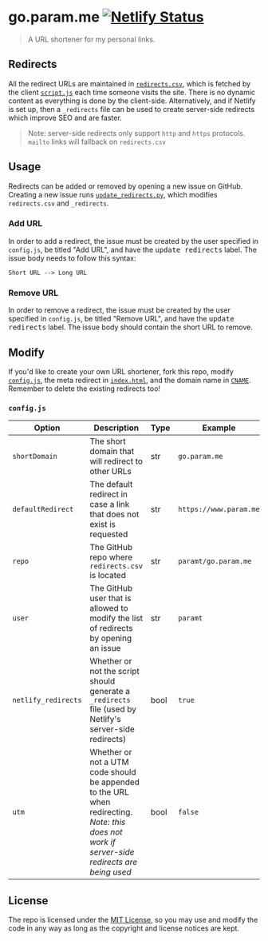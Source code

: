 # go.param.me [![Netlify Status](https://api.netlify.com/api/v1/badges/eb3c0c7f-104a-49ce-b655-72f4ab080548/deploy-status)](https://app.netlify.com/sites/go-param-me/deploys)
> A URL shortener for my personal links.


## Redirects
All the redirect URLs are maintained in [`redirects.csv`](redirects.csv), which is fetched by the client [`script.js`](script.js) each time someone visits the site. There is no dynamic content as everything is done by the client-side. Alternatively, and if Netlify is set up, then a `_redirects` file can be used to create server-side redirects which improve SEO and are faster.

> Note: server-side redirects only support `http` and `https` protocols. `mailto` links will fallback on `redirects.csv`

## Usage
Redirects can be added or removed by opening a new issue on GitHub. Creating a new issue runs [`update_redirects.py`](update_redirects.py), which modifies `redirects.csv` and `_redirects`.

### Add URL
In order to add a redirect, the issue must be created by the user specified in `config.js`, be titled "Add URL", and have the <kbd>update redirects</kbd> label. The issue body needs to follow this syntax:

```
Short URL --> Long URL
```

### Remove URL
In order to remove a redirect, the issue must be created by the user specified in `config.js`, be titled "Remove URL", and have the <kbd>update redirects</kbd> label. The issue body should contain the short URL to remove.

## Modify
If you'd like to create your own URL shortener, fork this repo, modify [`config.js`](config.js), the meta redirect in [`index.html`](https://github.com/paramt/go.param.me/blob/master/index.html#L6), and the domain name in [`CNAME`](CNAME). Remember to delete the existing redirects too!

### `config.js`
| Option | Description | Type | Example |
| --- | --- | --- | --- |
| `shortDomain` | The short domain that will redirect to other URLs | str | `go.param.me` |
| `defaultRedirect` | The default redirect in case a link that does not exist is requested | str | `https://www.param.me` |
| `repo` | The GitHub repo where `redirects.csv` is located | str | `paramt/go.param.me` |
| `user` | The GitHub user that is allowed to modify the list of redirects by opening an issue | str | `paramt` |
| `netlify_redirects` | Whether or not the script should generate a `_redirects` file (used by Netlify's server-side redirects) | bool | `true` |
| `utm` | Whether or not a UTM code should be appended to the URL when redirecting. *Note: this does not work if server-side redirects are being used*| bool | `false` |

## License
The repo is licensed under the [MIT License](LICENSE), so you may use and modify the code in any way as long as the copyright and license notices are kept.
